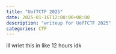 ```yaml
---
title: "UofTCTF 2025"
date: 2025-01-16T12:00:00+08:00
description: "writeup for UofTCTF 2025"
categories: CTF
---
```


ill wriet this in like 12 hours idk